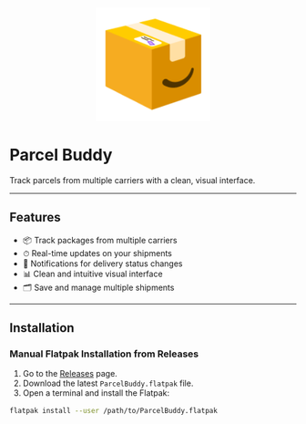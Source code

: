 <p align="center">
  <p align="center">
  <img src="https://github.com/astoko/ParcelBuddy/blob/main/parcelapp.png?raw=true" alt="ParcelBuddy Logo" width="200"/><br>
  <h1>Parcel Buddy</h1>
  Track parcels from multiple carriers with a clean, visual interface.
</p>

---

## Features

- 📦 Track packages from multiple carriers  
- ⏱ Real-time updates on your shipments  
- 🔔 Notifications for delivery status changes  
- 📊 Clean and intuitive visual interface  
- 🗂 Save and manage multiple shipments  

---

## Installation

### Manual Flatpak Installation from Releases

1. Go to the [Releases](https://github.com/your-username/parcelbuddy/releases) page.  
2. Download the latest `ParcelBuddy.flatpak` file.  
3. Open a terminal and install the Flatpak:

```bash
flatpak install --user /path/to/ParcelBuddy.flatpak
